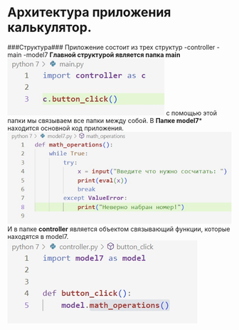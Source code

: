 # Архитектура приложения калькулятор.
###Структура###
Приложение состоит из трех структур 
-controller
-main
-model7
**Главной структурой является папка main**
![](main.jpeg)
с помощью этой папки мы связываем все папки между собой.
В **Папке model7*** находится основной код приложения.
![](math.jpeg)
И в папке **controller** является объектом связывающий функции, которые находятся в model7.
![](button.jpeg)
